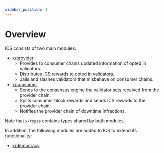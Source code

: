 ```yaml
---
sidebar_position: 1
---
```


# Overview

ICS consists of two main modules:

* [x/provider](./02-provider.md)
  * Provides to consumer chains updated information of opted in validators.
  * Distributes ICS rewards to opted in validators.
  * Jails and slashes validators that misbehave on consumer chains.  
* [x/consumer](./03-consumer.md)
  * Sends to the consensus engine the validator sets received from the provider chain.
  * Splits consumer block rewards and sends ICS rewards to the provider chain. 
  * Notifies the provider chain of downtime infractions. 

Note that `x/types` contains types shared by both modules.

In addition, the following modules are added to ICS to extend its functionality:

* [x/democracy](04-democracy.md)